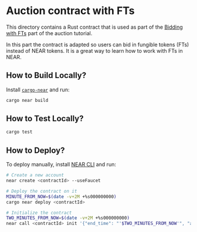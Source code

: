 # Auction contract with FTs

This directory contains a Rust contract that is used as part of the [Bidding with FTs](https://docs.near.org/tutorials/auction/bidding-with-fts) part of the auction tutorial.

In this part the contract is adapted so users can bid in fungible tokens (FTs) instead of NEAR tokens. It is a great way to learn how to work with FTs in NEAR.

## How to Build Locally?

Install [`cargo-near`](https://github.com/near/cargo-near) and run:

```bash
cargo near build
```

## How to Test Locally?

```bash
cargo test
```

## How to Deploy?

To deploy manually, install [NEAR CLI](https://docs.near.org/tools/near-cli#installation) and run:

```bash
# Create a new account
near create <contractId> --useFaucet

# Deploy the contract on it
MINUTE_FROM_NOW=$(date -v+2M +%s000000000)
cargo near deploy <contractId> 

# Initialize the contract
TWO_MINUTES_FROM_NOW=$(date -v+2M +%s000000000)
near call <contractId> init '{"end_time": "'$TWO_MINUTES_FROM_NOW'", "auctioneer": "<auctioneerAccountId>", "ft_contract": "<ftContractId>", "nft_contract": "<nftContractId>", "token_id": "<tokenId>", "starting_price": "<startingPrice>"}' --accountId <contractId>
```